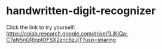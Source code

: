 # handwritten-digit-recognizer

Click the link to try yourself: https://colab.research.google.com/drive/1LiKIQa-C7aN5nQRIopIOFSX2znc6zJjT?usp=sharing
